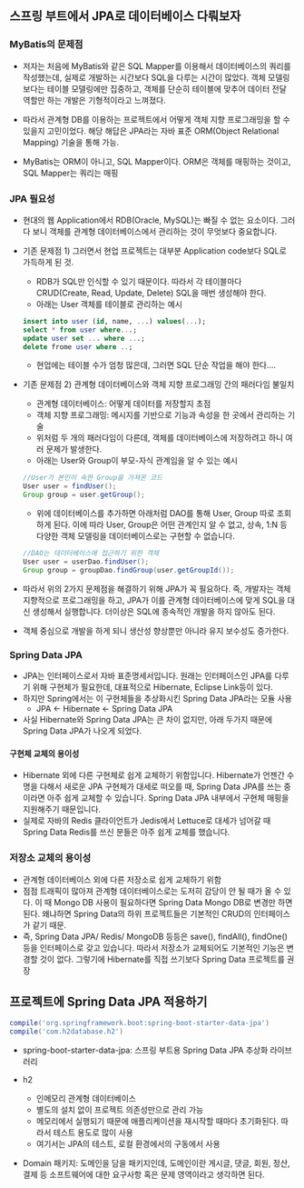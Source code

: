 ## 스프링 부트에서 JPA로 데이터베이스 다뤄보자

### MyBatis의 문제점
- 저자는 처음에 MyBatis와 같은 SQL Mapper를 이용해서 데이터베이스의 쿼리를 작성했는데, 실제로 개발하는 시간보다 SQL을 다루는 시간이 많았다. 객체 모델링보다는 테이블
 모델링에만 집중하고, 객체를 단순히 테이블에 맞추어 데이터 전달 역할만 하는 개발은 기형적이라고 느껴졌다.
- 따라서 관계형 DB를 이용하는 프로젝트에서 어떻게 객체 지향 프로그래밍을 할 수 있을지 고민이었다. 해당 해답은 JPA라는 자바 표준 ORM(Object Relational Mapping) 기술을 
통해 가능.

- MyBatis는 ORM이 아니고, SQL Mapper이다. ORM은 객체를 매핑하는 것이고, SQL Mapper는 쿼리는 매핑

### JPA 필요성
- 현대의 웹 Application에서 RDB(Oracle, MySQL)는 빠질 수 없는 요소이다. 그러다 보니 객체를 관계형 데이터베이스에서 관리하는 것이 무엇보다 중요합니다.

- 기존 문제점 1) 그러면서 현업 프로젝트는 대부분 Application code보다 SQL로 가득하게 된 것.
  * RDB가 SQL만 인식할 수 있기 때문이다. 따라서 각 테이블마다 CRUD(Create, Read, Update, Delete) SQL을 매번 생성해야 한다.
  * 아래는 User 객체를 테이블로 관리하는 예시
  ```sql
  insert into user (id, name, ...) values(...);
  select * from user where...;
  update user set ... where ...;
  delete frome user where ..;
  ```
  * 현업에는 테이블 수가 엄청 많은데, 그러면 SQL 단순 작업을 해야 한다....
  
- 기존 문제점 2) 관계형 데이터베이스와 객체 지향 프로그래밍 간의 패러다임 불일치
  * 관계형 데이터베이스: 어떻게 데이터를 저장할지 초점
  * 객체 지향 프로그래밍: 메시지를 기반으로 기능과 속성을 한 곳에서 관리하는 기술
  * 위처럼 두 개의 패러다임이 다른데, 객체를 데이터베이스에 저장하려고 하니 여러 문제가 발생한다.
  * 아래는 User와 Group이 부모-자식 관계임을 알 수 있는 예시
  ```java
  //User가 본인이 속한 Group을 가져온 코드
  User user = findUser();
  Group group = user.getGroup();
  ```
  
  * 위에 데이터베이스를 추가하면 아래처럼 DAO를 통해 User, Group 따로 조회하게 된다. 이에 따라 User, Group은 어떤 관계인지 알 수 없고,
  상속, 1:N 등 다양한 객체 모델링을 데이터베이스로는 구현할 수 없습니다.
  ```java
  //DAO는 데이터베이스에 접근하기 위한 객체
  User user = userDao.findUser();
  Group group = groupDao.findGroup(user.getGroupId());
  ```

- 따라서 위의 2가지 문제점을 해결하기 위해 JPA가 꼭 필요하다. 즉, 개발자는 객체지향적으로 프로그래밍을 하고, JPA가 이를 관계형 데이터베이스에 맞게 SQL을 
대신 생성해서 실행합니다. 더이상은 SQL에 종속적인 개발을 하지 않아도 된다. 
- 객체 중심으로 개발을 하게 되니 생산성 향상뿐만 아니라 유지 보수성도 증가한다.

### Spring Data JPA
- JPA는 인터페이스로서 자바 표준명세서입니다. 원래는 인터페이스인 JPA를 다루기 위해 구현체가 필요한데, 대표적으로 Hibernate, Eclipse Link등이 있다.
- 하지만 Spring에서는 이 구현체들을 추상화시킨 Spring Data JPA라는 모듈 사용
  * JPA <- Hibernate <- Spring Data JPA
- 사실 Hibernate와 Spring Data JPA는 큰 차이 없지만, 아래 두가지 때문에 Spring Data JPA가 나오게 되었다.

#### 구현체 교체의 용이성

- Hibernate 외에 다른 구현체로 쉽게 교체하기 위함입니다. Hibernate가 언젠간 수명을 다해서 새로운 JPA 구현체가 대세로 떠오를 때, Spring Data JPA를 
쓰는 중이라면 아주 쉽게 교체할 수 있습니다. Spring Data JPA 내부에서 구현체 매핑을 지원해주기 때문입니다.
- 실제로 자바의 Redis 클라이언트가 Jedis에서 Lettuce로 대세가 넘어갈 때 Spring Data Redis를 쓰신 분들은 아주 쉽게 교체를 했습니다.

### 저장소 교체의 용이성

- 관계형 데이터베이스 외에 다른 저장소로 쉽게 교체하기 위함
- 점점 트래픽이 많아져 관계형 데이터베이스로는 도저히 감당이 안 될 때가 올 수 있다. 이 때 Mongo DB 사용이 필요하다면 Spring Data Mongo DB로 변경만 하면 된다.
왜냐하면 Spring Data의 하위 프로젝트들은 기본적인 CRUD의 인터페이스가 같기 때문.
- 즉, Spring Data JPA/ Redis/ MongoDB 등등은 save(), findAll(), findOne() 등을 인터페이스로 갖고 있습니다. 따라서 저장소가 교체되어도 기본적인
기능은 변경할 것이 없다. 그렇기에 Hibernate를 직접 쓰기보다 Spring Data 프로젝트를 권장

## 프로젝트에 Spring Data JPA 적용하기

```build.gradle
compile('org.springframework.boot:spring-boot-starter-data-jpa')
compile('com.h2database.h2')
```

- spring-boot-starter-data-jpa: 스프링 부트용 Spring Data JPA 추상화 라이브러리
- h2  
  * 인메모리 관계형 데이터베이스
  * 별도의 설치 없이 프로젝트 의존성만으로 관리 가능
  * 메모리에서 실행되기 때문에 애플리케이션을 재시작할 때마다 초기화된다. 따라서 테스트 용도로 많이 사용
  * 여기서는 JPA의 테스트, 로컬 환경에서의 구동에서 사용

- Domain 패키지: 도메인을 담을 패키지인데, 도메인이란 게시글, 댓글, 회원, 정산, 결제 등 소프트웨어에 대한 요구사항 혹은 문제 영역이라고 생각하면 된다.




  
  
  
  
  
